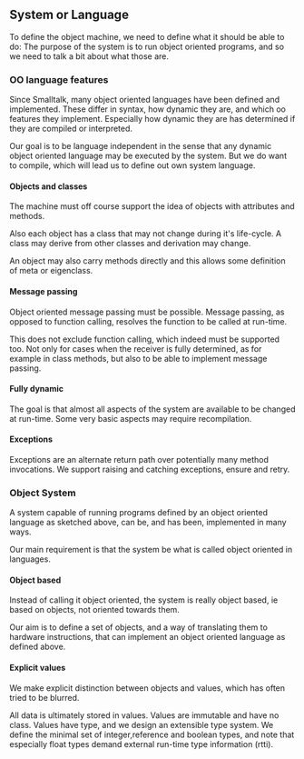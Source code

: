 ## System or Language

To define the object machine, we need to define what it should be able to do: The purpose of the
system is to run object oriented programs, and so we need to talk a bit about what those are.

### OO language features

Since Smalltalk, many object oriented languages have been defined and implemented. These differ
in syntax, how dynamic they are, and which oo features they implement. Especially how dynamic
they are has determined if they are compiled or interpreted.

Our goal is to be language independent in the sense that any dynamic object oriented language
may be executed by the system. But we do want to compile, which will lead us to define out own
system language.

#### Objects and classes

The machine must off course support the idea of objects with attributes and methods.

Also each object has a class that may not change during it's life-cycle. A class may derive from
other classes and derivation may change.

An object may also carry methods directly and this allows some definition of meta or eigenclass.

#### Message passing

Object oriented message passing must be possible. Message passing, as opposed to function calling,
resolves the function to be called at run-time.

This does not exclude function calling, which indeed must be supported too. Not only for cases
when the receiver is fully determined, as for example in class methods, but also to be able to
implement message passing.

#### Fully dynamic

The goal is that almost all aspects of the system are available to be changed at run-time.
Some very basic aspects may require recompilation.

#### Exceptions

Exceptions are an alternate return path over potentially many method invocations. We support
raising and catching exceptions, ensure and retry.

### Object System

A system capable of running programs defined by an object oriented language as sketched above,
can be, and has been, implemented in many ways.

Our main requirement is that the system be what is called object oriented in languages.

#### Object based

Instead of calling it object oriented, the system is really object based, ie based on objects,
not oriented towards them.

Our aim is to define a set of objects, and a way of translating them to hardware instructions,
that can implement an object oriented language as defined above.


#### Explicit values

We make explicit distinction between objects and values, which has often tried to be blurred.

All data is ultimately stored in values. Values are immutable and have no class. Values have type,
and we design an extensible type system. We define the minimal set of integer,reference and boolean
types, and note that especially float types demand external run-time type information (rtti).
